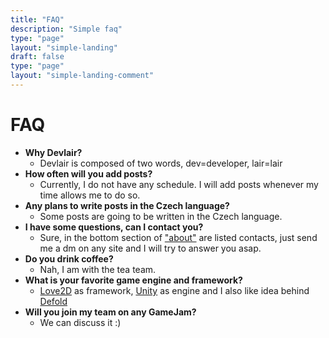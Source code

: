 ```yaml
---
title: "FAQ"
description: "Simple faq"
type: "page"
layout: "simple-landing"
draft: false
type: "page"
layout: "simple-landing-comment"
---
```

# FAQ

- **Why Devlair?**
    - Devlair is composed of two words, dev=developer, lair=lair
- **How often will you add posts?**
    - Currently, I do not have any schedule. I will add posts whenever my time allows me to do so.
- **Any plans to write posts in the Czech language?**
    - Some posts are going to be written in the Czech language.
- **I have some questions, can I contact you?**
    - Sure, in the bottom section of ["about"](/aboutme) are listed contacts, just send me a dm on any site and I will try to answer you asap.
- **Do you drink coffee?**
    - Nah, I am with the tea team.
- **What is your favorite game engine and framework?**
    - [Love2D](https://love2d.org/) as framework, [Unity](https://unity.com/) as engine and I also like idea behind [Defold](https://defold.com/)
- **Will you join my team on any GameJam?**
    - We can discuss it :)



